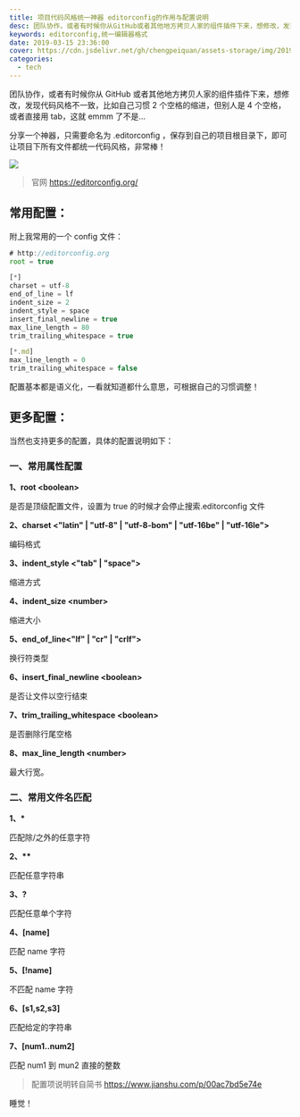 ```yaml
---
title: 项目代码风格统一神器 editorconfig的作用与配置说明
desc: 团队协作，或者有时候你从GitHub或者其他地方拷贝人家的组件插件下来，想修改，发现代码风格不一致，比如自己习惯2个空格的缩进，但别人是4个空格，或者直接用tab，这就emmm了不是…
keywords: editorconfig,统一编辑器格式
date: 2019-03-15 23:36:00
cover: https://cdn.jsdelivr.net/gh/chengpeiquan/assets-storage/img/2019/03/1-2.jpg
categories:
  - tech
---
```


团队协作，或者有时候你从 GitHub 或者其他地方拷贝人家的组件插件下来，想修改，发现代码风格不一致，比如自己习惯 2 个空格的缩进，但别人是 4 个空格，或者直接用 tab，这就 emmm 了不是…

分享一个神器，只需要命名为 .editorconfig ，保存到自己的项目根目录下，即可让项目下所有文件都统一代码风格，非常棒！

![](https://cdn.jsdelivr.net/gh/chengpeiquan/assets-storage/img/2019/03/2-2.jpg)

> 官网 https://editorconfig.org/

## 常用配置：

附上我常用的一个 config 文件：

```javascript
# http://editorconfig.org
root = true

[*]
charset = utf-8
end_of_line = lf
indent_size = 2
indent_style = space
insert_final_newline = true
max_line_length = 80
trim_trailing_whitespace = true

[*.md]
max_line_length = 0
trim_trailing_whitespace = false
```

配置基本都是语义化，一看就知道都什么意思，可根据自己的习惯调整！

## 更多配置：

当然也支持更多的配置，具体的配置说明如下：

### 一、常用属性配置

**1、root \<boolean>**

是否是顶级配置文件，设置为 true 的时候才会停止搜索.editorconfig 文件

**2、charset <"latin" | "utf-8" | "utf-8-bom" | "utf-16be" | "utf-16le">**

编码格式

**3、indent_style <"tab" | "space">**

缩进方式

**4、indent_size \<number>**

缩进大小

**5、end_of_line<"lf" | "cr" | "crlf">**

换行符类型

**6、insert_final_newline \<boolean>**

是否让文件以空行结束

**7、trim_trailing_whitespace \<boolean>**

是否删除行尾空格

**8、max_line_length \<number>**

最大行宽。

### 二、常用文件名匹配

**1、\***

匹配除/之外的任意字符

**2、\*\***

匹配任意字符串

**3、?**

匹配任意单个字符

**4、[name]**

匹配 name 字符

**5、[!name]**

不匹配 name 字符

**6、[s1,s2,s3]**

匹配给定的字符串

**7、[num1..num2]**

匹配 num1 到 mun2 直接的整数

> 配置项说明转自简书 https://www.jianshu.com/p/00ac7bd5e74e

睡觉！
